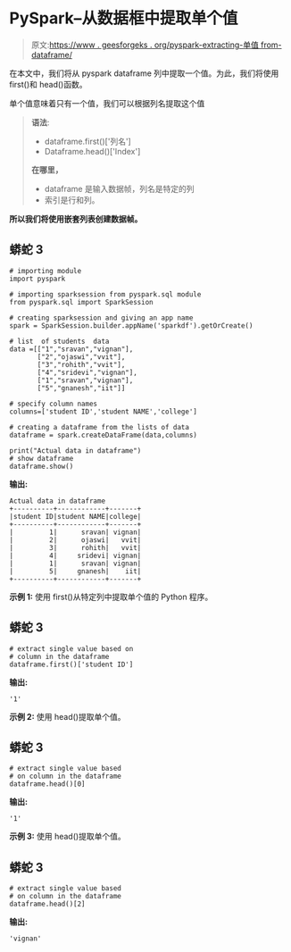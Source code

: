 # PySpark–从数据框中提取单个值

> 原文:[https://www . geesforgeks . org/pyspark-extracting-单值 from-dataframe/](https://www.geeksforgeeks.org/pyspark-extracting-single-value-from-dataframe/)

在本文中，我们将从 pyspark dataframe 列中提取一个值。为此，我们将使用 first()和 head()函数。

单个值意味着只有一个值，我们可以根据列名提取这个值

> **语法**:
> 
> *   dataframe.first()['列名']
> *   Dataframe.head()['Index']
> 
> **在哪里，**
> 
> *   dataframe 是输入数据帧，列名是特定的列
> *   索引是行和列。

**所以我们将使用嵌套列表创建数据帧。**

## 蟒蛇 3

```
# importing module
import pyspark

# importing sparksession from pyspark.sql module
from pyspark.sql import SparkSession

# creating sparksession and giving an app name
spark = SparkSession.builder.appName('sparkdf').getOrCreate()

# list  of students  data 
data =[["1","sravan","vignan"],
       ["2","ojaswi","vvit"],
       ["3","rohith","vvit"],
       ["4","sridevi","vignan"],
       ["1","sravan","vignan"], 
       ["5","gnanesh","iit"]]

# specify column names
columns=['student ID','student NAME','college']

# creating a dataframe from the lists of data
dataframe = spark.createDataFrame(data,columns)

print("Actual data in dataframe")
# show dataframe
dataframe.show()
```

**输出:**

```
Actual data in dataframe
+----------+------------+-------+
|student ID|student NAME|college|
+----------+------------+-------+
|         1|      sravan| vignan|
|         2|      ojaswi|   vvit|
|         3|      rohith|   vvit|
|         4|     sridevi| vignan|
|         1|      sravan| vignan|
|         5|     gnanesh|    iit|
+----------+------------+-------+
```

**示例 1:** 使用 first()从特定列中提取单个值的 Python 程序。

## 蟒蛇 3

```
# extract single value based on
# column in the dataframe
dataframe.first()['student ID']
```

**输出:**

```
'1'
```

**示例 2:** 使用 head()提取单个值。

## 蟒蛇 3

```
# extract single value based
# on column in the dataframe
dataframe.head()[0]
```

**输出:**

```
'1'
```

**示例 3:** 使用 head()提取单个值。

## 蟒蛇 3

```
# extract single value based
# on column in the dataframe
dataframe.head()[2]
```

**输出:**

```
'vignan'
```